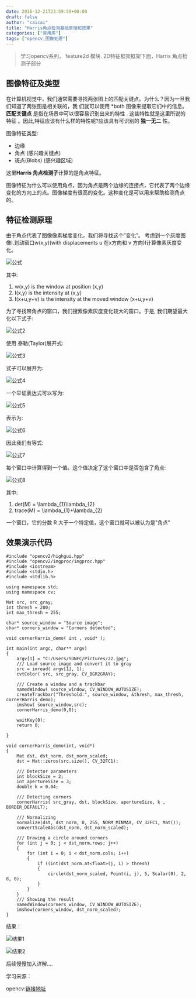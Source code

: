 ```yaml
---
date: 2016-12-21T23:59:59+00:00
draft: false
author: "caicai"
title: "Harris角点检测基础原理和效果"
categories: ["常用库"]
tags: ["opencv,图像处理"] 
---
```



> 学习opencv系列， feature2d 模块. 2D特征框架框架下面，Harris 角点检测子部分

## 图像特征及类型

在计算机视觉中，我们通常需要寻找两张图上的匹配关键点。为什么？因为一旦我们知道了两张图是相关联的，我 们就可以使用 *both 图像来提取它们中的信息。 **匹配关键点** 是指在场景中可以很容易识别出来的特性 . 这些特性就是这里所说的特征 。因此,特征应该有什么样的特性呢?应该具有可识别的 **独一无二** 性。

图像特征类型:

- 边缘
- 角点 (感兴趣关键点)
- 斑点(Blobs) (感兴趣区域)

这里**Harris 角点检测子**计算的是角点特征。

图像特征为什么可以使用角点，因为角点是两个边缘的连接点，它代表了两个边缘变化的方向上的点。图像梯度有很高的变化。这种变化是可以用来帮助检测角点的。

## 特征检测原理

由于角点代表了图像像素梯度变化，我们将寻找这个”变化”。
考虑到一个灰度图像I.划动窗口w(x,y)(with displacements u 在x方向和 v 方向)I计算像素灰度变化。

![公式](http://i.imgur.com/fAVd2FN.png)

其中:

1. w(x,y) is the window at position (x,y)
2. I(x,y) is the intensity at (x,y)
3. I(x+u,y+v) is the intensity at the moved window (x+u,y+v)

为了寻找带角点的窗口，我们搜索像素灰度变化较大的窗口。于是, 我们期望最大化以下式子:

![公式2](http://i.imgur.com/DY8qTHR.png)

使用 泰勒(Taylor)展开式:

![公式3](http://i.imgur.com/BN6HoH6.png)

式子可以展开为:

![公式4](http://i.imgur.com/oeXrVia.png)

一个举证表达式可以写为:

![公式5](http://i.imgur.com/02o30xI.png)

表示为:

![公式6](http://i.imgur.com/TWVrGlv.png)

因此我们有等式:

![公式7](http://i.imgur.com/RoMrrNw.png)

每个窗口中计算得到一个值。这个值决定了这个窗口中是否包含了角点:

![公式8](http://i.imgur.com/NY9zjwF.png)

其中:

1. det(M) = \lambda_{1}\lambda_{2}
2. trace(M) = \lambda_{1}+\lambda_{2}

一个窗口，它的分数 R 大于一个特定值，这个窗口就可以被认为是"角点"

## 效果演示代码


	#include "opencv2/highgui.hpp"
	#include "opencv2/imgproc/imgproc.hpp"
	#include <iostream>
	#include <stdio.h>
	#include <stdlib.h>
	
	using namespace std;
	using namespace cv;
	
	Mat src, src_gray;
	int thresh = 200;
	int max_thresh = 255;
	
	char* source_window = "Source image";
	char* corners_window = "Corners detected";
	
	void cornerHarris_demo( int , void* );
	
	int main(int argc, char** argv)
	{
		argv[1] = "C:/Users/SUNFC/Pictures/22.jpg";
		/// Load source image and convert it to gray
		src = imread( argv[1], 1);
		cvtColor( src, src_gray, CV_BGR2GRAY);
	
		/// Create a window and a trackbar
		namedWindow( source_window, CV_WINDOW_AUTOSIZE);
		createTrackbar("Threshold:", source_window, &thresh, max_thresh, cornerHarris_demo);
		imshow( source_window,src);
		cornerHarris_demo(0,0);
	
		waitKey(0);
		return 0;
	
	}
	
	void cornerHarris_demo(int, void*)
	{
		Mat dst, dst_norm, dst_norm_scaled;
		dst = Mat::zeros(src.size(), CV_32FC1);
	
		/// Detector parameters
		int blockSize = 2;
		int apertureSize = 3;
		double k = 0.04;
	
		/// Detecting corners
		cornerHarris( src_gray, dst, blockSize, apertureSize, k , BORDER_DEFAULT);
	
		/// Normalizing
		normalize(dst, dst_norm, 0, 255, NORM_MINMAX, CV_32FC1, Mat());
		convertScaleAbs(dst_norm, dst_norm_scaled);
	
		/// Drawing a circle around corners
		for (int j = 0; j < dst_norm.rows; j++)
		{
			for (int i = 0; i < dst_norm.cols; i++)
			{
				if ((int)dst_norm.at<float>(j, i) > thresh)
				{
					circle(dst_norm_scaled, Point(i, j), 5, Scalar(0), 2, 8, 0);
				}
			}
		}
		/// Showing the result
		namedWindow(corners_window, CV_WINDOW_AUTOSIZE);
		imshow(corners_window, dst_norm_scaled);
	}

结果：

![结果1](http://i.imgur.com/kqlq0CR.png)

![结果2](http://i.imgur.com/LKGaXrj.png)

后续慢慢加入详解....

学习来源：

opencv:[链接地址](http://www.opencv.org.cn/opencvdoc/2.3.2/html/doc/tutorials/features2d/trackingmotion/harris_detector/harris_detector.html#harris-detector) 

